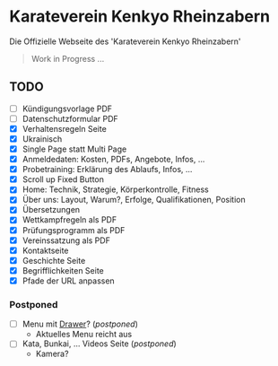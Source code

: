 # Karateverein Kenkyo Rheinzabern

Die Offizielle Webseite des 'Karateverein Kenkyo Rheinzabern'

> Work in Progress ...

## TODO

- [ ] Kündigungsvorlage PDF
- [ ] Datenschutzformular PDF
- [x] Verhaltensregeln Seite
- [x] Ukrainisch
- [x] Single Page statt Multi Page
- [x] Anmeldedaten: Kosten, PDFs, Angebote, Infos, ...
- [x] Probetraining: Erklärung des Ablaufs, Infos, ...
- [x] Scroll up Fixed Button 
- [x] Home: Technik, Strategie, Körperkontrolle, Fitness
- [x] Über uns: Layout, Warum?, Erfolge, Qualifikationen, Position
- [x] Übersetzungen
- [x] Wettkampfregeln als PDF
- [x] Prüfungsprogramm als PDF
- [x] Vereinssatzung als PDF
- [x] Kontaktseite
- [x] Geschichte Seite
- [x] Begrifflichkeiten Seite
- [x] Pfade der URL anpassen 

### Postponed 

- [ ] Menu mit [Drawer](https://mantine.dev/core/drawer/)? (*postponed*)
  - Aktuelles Menu reicht aus
- [ ] Kata, Bunkai, ... Videos Seite (*postponed*)
  - Kamera?